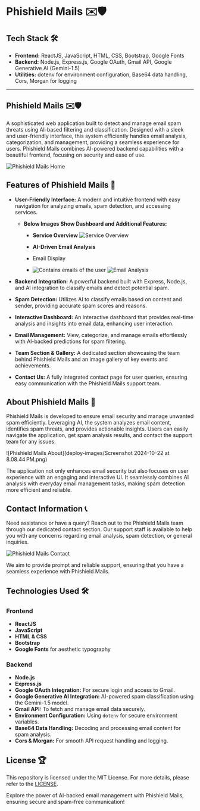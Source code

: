 # Phishield Mails ✉️🛡️

## Tech Stack 🛠️

- **Frontend:** ReactJS, JavaScript, HTML, CSS, Bootstrap, Google Fonts
- **Backend:** Node.js, Express.js, Google OAuth, Gmail API, Google Generative AI (Gemini-1.5)
- **Utilities:** dotenv for environment configuration, Base64 data handling, Cors, Morgan for logging

---

## Phishield Mails ✉️🛡️

A sophisticated web application built to detect and manage email spam threats using AI-based filtering and classification. Designed with a sleek and user-friendly interface, this system efficiently handles email analysis, categorization, and management, providing a seamless experience for users. Phishield Mails combines AI-powered backend capabilities with a beautiful frontend, focusing on security and ease of use.

![Phishield Mails Home](https://github.com/rivshr27/sai_2024_iiitbh/blob/f7da2d0a34e4aa7ab7dfc65708f6a015704a87b1/deploy-images/Screenshot%202024-10-22%20at%208.08.44%E2%80%AFPM.png)

## Features of Phishield Mails 🚀

- **User-Friendly Interface:** A modern and intuitive frontend with easy navigation for analyzing emails, spam detection, and accessing services.
  
  - **Below Images Show Dashboard and Additional Features:**
  
    - **Service Overview**
      ![Service Overview](https://github.com/rivshr27/sai_2024_iiitbh/blob/a26df6778fabce5434a62f0f0d11778acf66762a/deploy-images/Screenshot%202024-10-22%20at%208.08.57%E2%80%AFPM.png)

    - **AI-Driven Email Analysis**
    - Email Display
    - ![Contains emails of the user](https://github.com/rivshr27/sai_2024_iiitbh/blob/a26df6778fabce5434a62f0f0d11778acf66762a/deploy-images/Screenshot%202024-10-22%20at%208.08.17%E2%80%AFPM.png)
      ![Email Analysis](https://github.com/rivshr27/sai_2024_iiitbh/blob/a26df6778fabce5434a62f0f0d11778acf66762a/deploy-images/Screenshot%202024-10-22%20at%208.08.04%E2%80%AFPM.png)

- **Backend Integration:** A powerful backend built with Express, Node.js, and AI integration to classify emails and detect potential spam.

- **Spam Detection:** Utilizes AI to classify emails based on content and sender, providing accurate spam scores and reasons.

- **Interactive Dashboard:** An interactive dashboard that provides real-time analysis and insights into email data, enhancing user interaction.

- **Email Management:** View, categorize, and manage emails effortlessly with AI-backed predictions for spam filtering.

- **Team Section & Gallery:** A dedicated section showcasing the team behind Phishield Mails and an image gallery of key events and achievements.

- **Contact Us:** A fully integrated contact page for user queries, ensuring easy communication with the Phishield Mails support team.

## About Phishield Mails 🏢

Phishield Mails is developed to ensure email security and manage unwanted spam efficiently. Leveraging AI, the system analyzes email content, identifies spam threats, and provides actionable insights. Users can easily navigate the application, get spam analysis results, and contact the support team for any issues.

![Phishield Mails About](deploy-images/Screenshot 2024-10-22 at 8.08.44 PM.png)

The application not only enhances email security but also focuses on user experience with an engaging and interactive UI. It seamlessly combines AI analysis with everyday email management tasks, making spam detection more efficient and reliable.

## Contact Information 📞

Need assistance or have a query? Reach out to the Phishield Mails team through our dedicated contact section. Our support staff is available to help you with any concerns regarding email analysis, spam detection, or general inquiries.

![Phishield Mails Contact](https://github.com/rivshr27/sai_2024_iiitbh/blob/a26df6778fabce5434a62f0f0d11778acf66762a/deploy-images/Screenshot%202024-10-22%20at%208.09.09%E2%80%AFPM.png)

We aim to provide prompt and reliable support, ensuring that you have a seamless experience with Phishield Mails.

## Technologies Used 🛠️

### Frontend

- **ReactJS**
- **JavaScript**
- **HTML & CSS**
- **Bootstrap**
- **Google Fonts** for aesthetic typography

### Backend

- **Node.js**
- **Express.js**
- **Google OAuth Integration:** For secure login and access to Gmail.
- **Google Generative AI Integration:** AI-powered spam classification using the Gemini-1.5 model.
- **Gmail API:** To fetch and manage email data securely.
- **Environment Configuration:** Using `dotenv` for secure environment variables.
- **Base64 Data Handling:** Decoding and processing email content for spam analysis.
- **Cors & Morgan:** For smooth API request handling and logging.

## License 🏆

This repository is licensed under the MIT License. For more details, please refer to the [LICENSE](LICENSE).

Explore the power of AI-backed email management with Phishield Mails, ensuring secure and spam-free communication!
